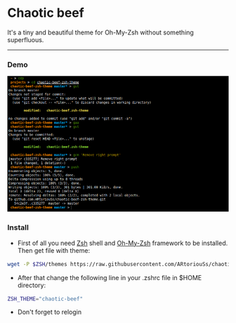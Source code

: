 # Chaotic beef

It's a tiny and beautiful theme for Oh-My-Zsh without something superfluous.

---------------
### Demo

![Demo picture](https://github.com/ARtoriouSs/chaotic-beef-zsh-theme/blob/master/demo.png "Demo")

### Install

* First of all you need [Zsh](http://www.zsh.org "Zsh website") shell and [Oh-My-Zsh](https://ohmyz.sh/ "Oh-My-Zsh website") framework to be installed. Then get file with theme:

```bash
wget -P $ZSH/themes https://raw.githubusercontent.com/ARtoriouSs/chaotic-beef-zsh-theme/master/chaotic-beef.zsh-theme
```

* After that change the following line in your .zshrc file in $HOME directory:

```bash
ZSH_THEME="chaotic-beef"
```

* Don't forget to relogin
